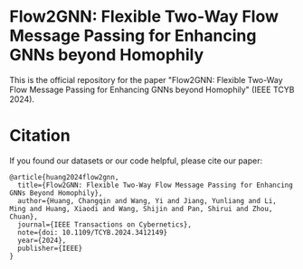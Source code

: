 # Flow2GNN: Flexible Two-Way Flow Message Passing for Enhancing GNNs beyond Homophily
This is the official repository for the paper "Flow2GNN: Flexible Two-Way Flow Message Passing for Enhancing GNNs beyond Homophily" (IEEE TCYB 2024).

#

# Citation
If you found our datasets or our code helpful, please cite our paper:
```
@article{huang2024flow2gnn,
  title={Flow2GNN: Flexible Two-Way Flow Message Passing for Enhancing GNNs Beyond Homophily},
  author={Huang, Changqin and Wang, Yi and Jiang, Yunliang and Li, Ming and Huang, Xiaodi and Wang, Shijin and Pan, Shirui and Zhou, Chuan},
  journal={IEEE Transactions on Cybernetics},
  note={doi: 10.1109/TCYB.2024.3412149}
  year={2024},
  publisher={IEEE}
}
```

